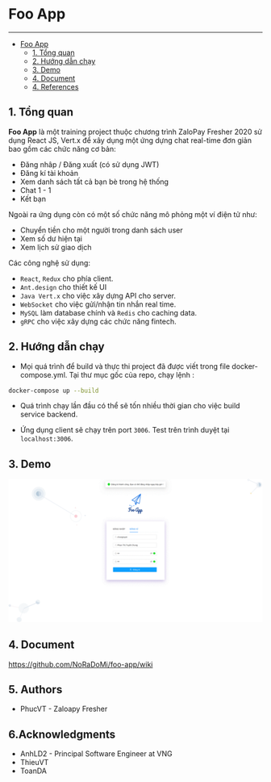 # Foo App

---------------

- [Foo App](#foo-app)
  - [1. Tổng quan](#1-tổng-quan)
  - [2. Hướng dẫn chạy](#2-hướng-dẫn-chạy)
  - [3. Demo](#3-demo)
  - [4. Document](#4-document)
  - [4. References](#4-references)

## 1. Tổng quan

**Foo App** là một training project  thuộc chương trình  ZaloPay Fresher 2020 sử dụng React JS, Vert.x để xây dụng một ứng dựng chat real-time đơn giản bao gồm các chức năng cơ bản:

  - Đăng nhâp / Đăng xuất (có sử dụng JWT)
  - Đăng kí tài khoản
  - Xem danh sách tất cả bạn bè trong hệ thống
  - Chat 1 - 1
  - Kết bạn
  
  Ngoài ra ứng dụng còn có một số chức năng mô phỏng một ví điện tử như: 
- Chuyển tiền cho một người trong danh sách user
- Xem số dư hiện tại
- Xem lịch sử giao dịch


Các công nghệ sử dụng:

- `React`, `Redux` cho phía client.
- `Ant.design` cho thiết kế UI
- `Java Vert.x` cho việc xây dựng API cho server.
- `WebSocket` cho việc gửi/nhận tin nhắn real time.
- `MySQL` làm database chính và `Redis` cho caching data.
- `gRPC` cho việc xây dựng các chức năng fintech.

## 2. Hướng dẫn chạy

- Mọi quá trình để build và thực thi project đã được viết trong file docker-compose.yml. Tại thư mục gốc của repo, chạy lệnh :

```bash
docker-compose up --build
```

- Quá trình chạy lần đầu có thể sẽ tốn nhiều thời gian cho việc build service backend.

- Ứng dụng client sẽ chạy trên port `3006`. Test trên trình duyệt tại `localhost:3006`.

## 3. Demo

![demo](media/demo.gif)

## 4. Document

https://github.com/NoRaDoMi/foo-app/wiki

## 5. Authors

- PhucVT - Zaloapy Fresher

## 6.Acknowledgments

- AnhLD2 - Principal Software Engineer at VNG
- ThieuVT
- ToanDA
